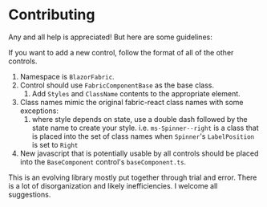 # Contributing

Any and all help is appreciated!  But here are some guidelines:

If you want to add a new control, follow the format of all of the other controls. 
1.  Namespace is `BlazorFabric`.
2.  Control should use `FabricComponentBase` as the base class.
    1.   Add `Styles` and `ClassName` contents to the appropriate element.
3.  Class names mimic the original fabric-react class names with some exceptions:
    1. where style depends on state, use a double dash followed by the state name to create your style. 
       i.e. `ms-Spinner--right` is a class that is placed into the set of class names when `Spinner`'s `LabelPosition` is set to `Right`
4.  New javascript that is potentially usable by all controls should be placed into the `BaseComponent` control's `baseComponent.ts`. 


This is an evolving library mostly put together through trial and error.  There is a lot of disorganization and likely inefficiencies.  I welcome all suggestions.
